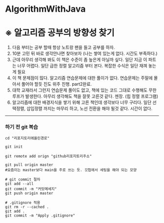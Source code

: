# AlgorithmWithJava


# ※ 알고리즘 공부의 방향성 찾기
 1. 다음 부터는 공부 할때 항상 노트랑 팬을 들고 공부를 하자.
 2. 10분 고민 뒤 바로 생각안나면 찾아보자 (나는 쌓여 있는게 없다. 시간도 부족하다.)
 3. 근데 아무리 생각해 봐도 이 책은 수준이 좀 높은게 아닐까 싶다. 일단 지금 이 파트는 너무 어렵다. 일단 급한 정렬 알고리즘 부터 본다. 복잡한 수식은 일단 재껴 놓는게 필요
 4. 이 책 문제점이 많다. 알고리즘 연습문제에 대한 풀이가 없다. 연습문제는 주말에 몰아서 풀어야 할듯 진도 위주 진행. part2완료.
 5. 대학 교재라서 그런지 연습문제 풀이도 없고, 책에 있는 코드 그대로 수행해도 무한 루프가 발생한다. 아무리 생각해도 책을 잘못 고른것 같다. 젠장. (힙 정렬 프로그램)
 6. 알고리즘에 대한 배경지식을 쌓기 위해 고른 책인데 생각보다 너무 구리다. 일단 선택정렬, 삽입정렬 까지는 마무리 하고, 노선 전환을 해야 될것 같다. 시간이 없다.

___
### 하기 전 git 복습

```git
cd "리포지토리에올린경로"

git init

git remote add orign "github리포지토리주소"

git pull origin master
#요즘이는 master보다 main을 주로 쓰는 듯. 깃헙에서 세팅을 해야 되는 모양

# git commit 절차
git add --all
git commit -m "커밋메세지"
git push origin master

# .gitignore 적용
git rm -r --cached . 
git add .
git commit -m "Apply .gitignore"

```